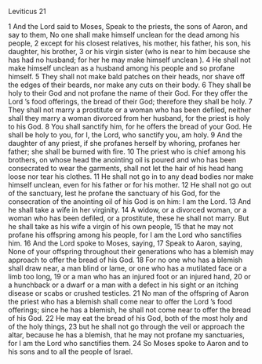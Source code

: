Leviticus 21

1	And the Lord said to Moses, Speak to the priests, the sons of Aaron, and say to them, No one shall make himself unclean for the dead among his people,
2	except for his closest relatives, his mother, his father, his son, his daughter, his brother,
3	or his virgin sister (who is near to him because she has had no husband; for her he may make himself unclean ).
4	He shall not make himself unclean as a husband among his people and so profane himself.
5	They shall not make bald patches on their heads, nor shave off the edges of their beards, nor make any cuts on their body.
6	They shall be holy to their God and not profane the name of their God. For they offer the Lord ’s food offerings, the bread of their God; therefore they shall be holy.
7	They shall not marry a prostitute or a woman who has been defiled, neither shall they marry a woman divorced from her husband, for the priest is holy to his God.
8	You shall sanctify him, for he offers the bread of your God. He shall be holy to you, for I, the Lord, who sanctify you, am holy.
9	And the daughter of any priest, if she profanes herself by whoring, profanes her father; she shall be burned with fire.
10	The priest who is chief among his brothers, on whose head the anointing oil is poured and who has been consecrated to wear the garments, shall not let the hair of his head hang loose nor tear his clothes.
11	He shall not go in to any dead bodies nor make himself unclean, even for his father or for his mother.
12	He shall not go out of the sanctuary, lest he profane the sanctuary of his God, for the consecration of the anointing oil of his God is on him: I am the Lord.
13	And he shall take a wife in her virginity.
14	A widow, or a divorced woman, or a woman who has been defiled, or a prostitute, these he shall not marry. But he shall take as his wife a virgin of his own people,
15	that he may not profane his offspring among his people, for I am the Lord who sanctifies him.
16	And the Lord spoke to Moses, saying,
17	Speak to Aaron, saying, None of your offspring throughout their generations who has a blemish may approach to offer the bread of his God.
18	For no one who has a blemish shall draw near, a man blind or lame, or one who has a mutilated face or a limb too long,
19	or a man who has an injured foot or an injured hand,
20	or a hunchback or a dwarf or a man with a defect in his sight or an itching disease or scabs or crushed testicles.
21	No man of the offspring of Aaron the priest who has a blemish shall come near to offer the Lord ’s food offerings; since he has a blemish, he shall not come near to offer the bread of his God.
22	He may eat the bread of his God, both of the most holy and of the holy things,
23	but he shall not go through the veil or approach the altar, because he has a blemish, that he may not profane my sanctuaries, for I am the Lord who sanctifies them.
24	So Moses spoke to Aaron and to his sons and to all the people of Israel.

